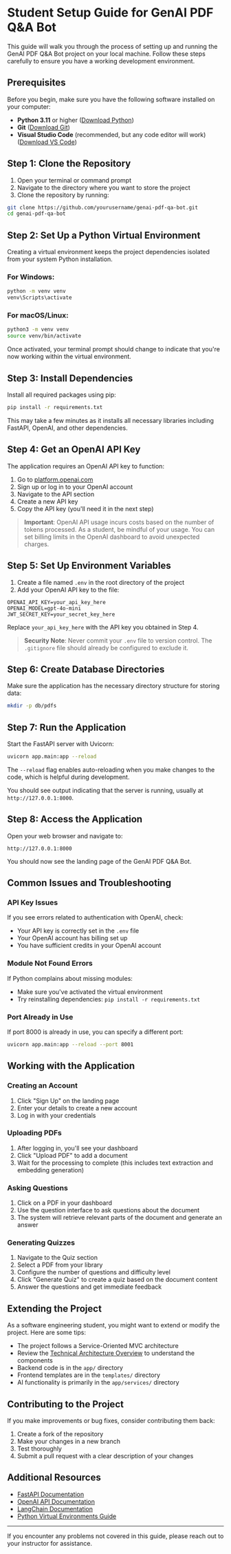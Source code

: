 # Student Setup Guide for GenAI PDF Q&A Bot

This guide will walk you through the process of setting up and running the GenAI PDF Q&A Bot project on your local machine. Follow these steps carefully to ensure you have a working development environment.

## Prerequisites

Before you begin, make sure you have the following software installed on your computer:

- **Python 3.11** or higher ([Download Python](https://www.python.org/downloads/))
- **Git** ([Download Git](https://git-scm.com/downloads))
- **Visual Studio Code** (recommended, but any code editor will work) ([Download VS Code](https://code.visualstudio.com/download))

## Step 1: Clone the Repository

1. Open your terminal or command prompt
2. Navigate to the directory where you want to store the project
3. Clone the repository by running:

```bash
git clone https://github.com/yourusername/genai-pdf-qa-bot.git
cd genai-pdf-qa-bot
```

## Step 2: Set Up a Python Virtual Environment

Creating a virtual environment keeps the project dependencies isolated from your system Python installation.

### For Windows:

```bash
python -m venv venv
venv\Scripts\activate
```

### For macOS/Linux:

```bash
python3 -m venv venv
source venv/bin/activate
```

Once activated, your terminal prompt should change to indicate that you're now working within the virtual environment.

## Step 3: Install Dependencies

Install all required packages using pip:

```bash
pip install -r requirements.txt
```

This may take a few minutes as it installs all necessary libraries including FastAPI, OpenAI, and other dependencies.

## Step 4: Get an OpenAI API Key

The application requires an OpenAI API key to function:

1. Go to [platform.openai.com](https://platform.openai.com/)
2. Sign up or log in to your OpenAI account
3. Navigate to the API section
4. Create a new API key
5. Copy the API key (you'll need it in the next step)

> **Important**: OpenAI API usage incurs costs based on the number of tokens processed. As a student, be mindful of your usage. You can set billing limits in the OpenAI dashboard to avoid unexpected charges.

## Step 5: Set Up Environment Variables

1. Create a file named `.env` in the root directory of the project
2. Add your OpenAI API key to the file:

```
OPENAI_API_KEY=your_api_key_here
OPENAI_MODEL=gpt-4o-mini
JWT_SECRET_KEY=your_secret_key_here
```

Replace `your_api_key_here` with the API key you obtained in Step 4.

> **Security Note**: Never commit your `.env` file to version control. The `.gitignore` file should already be configured to exclude it.

## Step 6: Create Database Directories

Make sure the application has the necessary directory structure for storing data:

```bash
mkdir -p db/pdfs
```

## Step 7: Run the Application

Start the FastAPI server with Uvicorn:

```bash
uvicorn app.main:app --reload
```

The `--reload` flag enables auto-reloading when you make changes to the code, which is helpful during development.

You should see output indicating that the server is running, usually at `http://127.0.0.1:8000`.

## Step 8: Access the Application

Open your web browser and navigate to:

```
http://127.0.0.1:8000
```

You should now see the landing page of the GenAI PDF Q&A Bot.

## Common Issues and Troubleshooting

### API Key Issues

If you see errors related to authentication with OpenAI, check:
- Your API key is correctly set in the `.env` file
- Your OpenAI account has billing set up
- You have sufficient credits in your OpenAI account

### Module Not Found Errors

If Python complains about missing modules:
- Make sure you've activated the virtual environment
- Try reinstalling dependencies: `pip install -r requirements.txt`

### Port Already in Use

If port 8000 is already in use, you can specify a different port:

```bash
uvicorn app.main:app --reload --port 8001
```

## Working with the Application

### Creating an Account

1. Click "Sign Up" on the landing page
2. Enter your details to create a new account
3. Log in with your credentials

### Uploading PDFs

1. After logging in, you'll see your dashboard
2. Click "Upload PDF" to add a document
3. Wait for the processing to complete (this includes text extraction and embedding generation)

### Asking Questions

1. Click on a PDF in your dashboard
2. Use the question interface to ask questions about the document
3. The system will retrieve relevant parts of the document and generate an answer

### Generating Quizzes

1. Navigate to the Quiz section
2. Select a PDF from your library
3. Configure the number of questions and difficulty level
4. Click "Generate Quiz" to create a quiz based on the document content
5. Answer the questions and get immediate feedback

## Extending the Project

As a software engineering student, you might want to extend or modify the project. Here are some tips:

- The project follows a Service-Oriented MVC architecture
- Review the [Technical Architecture Overview](../architecture/technical-overview.md) to understand the components
- Backend code is in the `app/` directory
- Frontend templates are in the `templates/` directory
- AI functionality is primarily in the `app/services/` directory

## Contributing to the Project

If you make improvements or bug fixes, consider contributing them back:

1. Create a fork of the repository
2. Make your changes in a new branch
3. Test thoroughly
4. Submit a pull request with a clear description of your changes

## Additional Resources

- [FastAPI Documentation](https://fastapi.tiangolo.com/)
- [OpenAI API Documentation](https://platform.openai.com/docs/api-reference)
- [LangChain Documentation](https://langchain.readthedocs.io/)
- [Python Virtual Environments Guide](https://docs.python.org/3/library/venv.html)

---

If you encounter any problems not covered in this guide, please reach out to your instructor for assistance.